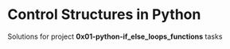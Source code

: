 # Control Structures in Python

Solutions for project **0x01-python-if_else_loops_functions** tasks
